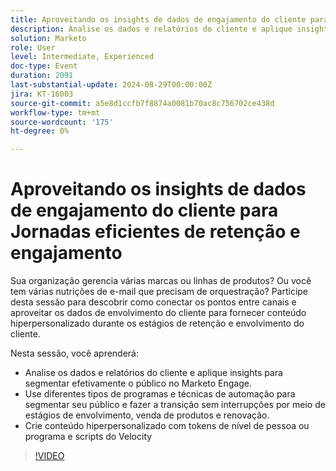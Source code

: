 ```yaml
---
title: Aproveitando os insights de dados de engajamento do cliente para Jornadas eficientes de retenção e engajamento
description: Analise os dados e relatórios do cliente e aplique insights para segmentar efetivamente o público no Marketo Engage. Use diferentes tipos de programas e técnicas de automação para segmentar seu público e fazer a transição sem interrupções por meio de estágios de envolvimento, venda de produtos e renovação. Crie conteúdo hiperpersonalizado com tokens de nível de pessoa ou programa e scripts do Velocity "
solution: Marketo
role: User
level: Intermediate, Experienced
doc-type: Event
duration: 2091
last-substantial-update: 2024-08-29T00:00:00Z
jira: KT-16003
source-git-commit: a5e8d1ccfb7f8874a0081b70ac8c756702ce438d
workflow-type: tm+mt
source-wordcount: '175'
ht-degree: 0%

---
```



# Aproveitando os insights de dados de engajamento do cliente para Jornadas eficientes de retenção e engajamento

Sua organização gerencia várias marcas ou linhas de produtos? Ou você tem várias nutrições de e-mail que precisam de orquestração? Participe desta sessão para descobrir como conectar os pontos entre canais e aproveitar os dados de envolvimento do cliente para fornecer conteúdo hiperpersonalizado durante os estágios de retenção e envolvimento do cliente.

Nesta sessão, você aprenderá:

* Analise os dados e relatórios do cliente e aplique insights para segmentar efetivamente o público no Marketo Engage.
* Use diferentes tipos de programas e técnicas de automação para segmentar seu público e fazer a transição sem interrupções por meio de estágios de envolvimento, venda de produtos e renovação.
* Crie conteúdo hiperpersonalizado com tokens de nível de pessoa ou programa e scripts do Velocity

>[!VIDEO](https://video.tv.adobe.com/v/3432946/?learn=on)
